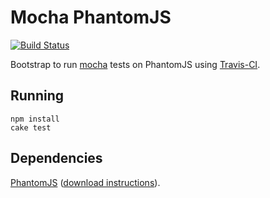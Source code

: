 Mocha PhantomJS
===============

[![Build Status](https://secure.travis-ci.org/jcemer/mocha-phantomjs.png?branch=master)](http://travis-ci.org/jcemer/mocha-phantomjs)

Bootstrap to run [mocha](http://github.com/visionmedia/mocha) tests on PhantomJS using [Travis-CI](http://travis-ci.org).

Running
-------

```
npm install
cake test
```

Dependencies
------------

[PhantomJS](http://phantomjs.org) ([download instructions](http://phantomjs.org/download.html)).